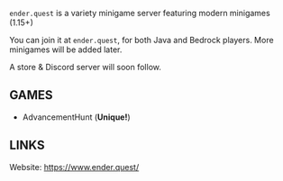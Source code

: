 `ender.quest` is a variety minigame server featuring modern minigames (1.15+)

You can join it at `ender.quest`, for both Java and Bedrock players. More minigames will be added later.

A store & Discord server will soon follow.

## GAMES

* AdvancementHunt (**Unique!**)

## LINKS

Website: https://www.ender.quest/

